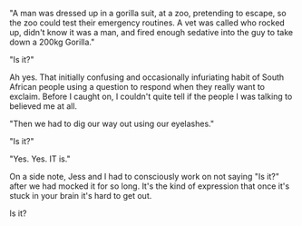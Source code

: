 "A man was dressed up in a gorilla suit, at a zoo, pretending to escape, so the zoo could test their emergency routines. A vet was called who rocked up, didn't know it was a man, and fired enough sedative into the guy to take down a 200kg Gorilla."

"Is it?"

Ah yes. That initially confusing and occasionally infuriating habit of South African people using a question to respond when they really want to exclaim. Before I caught on, I couldn't quite tell if the people I was talking to believed me at all.

"Then we had to dig our way out using our eyelashes."

"Is it?"

"Yes. Yes. IT is."

On a side note, Jess and I had to consciously work on not saying  "Is it?" after we had mocked it for so long. It's the kind of expression that once it's stuck in your brain it's hard to get out.

Is it?